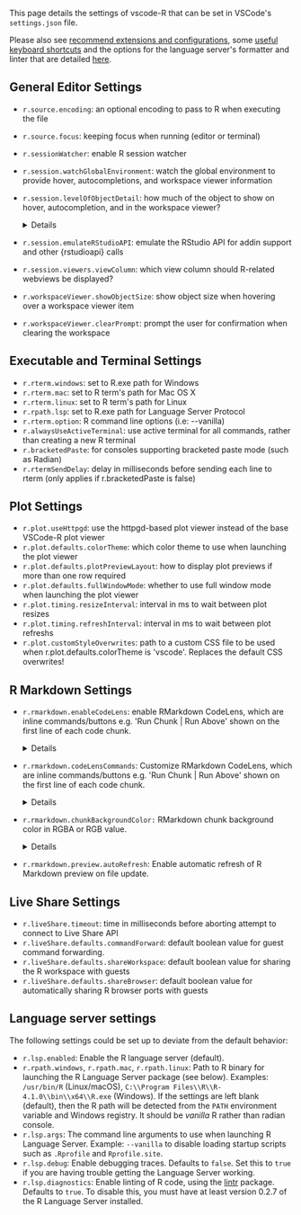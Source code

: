 This page details the settings of vscode-R that can be set in VSCode's
`settings.json` file.

Please also see
[recommend extensions and configurations](https://github.com/REditorSupport/vscode-R/wiki/R-Language-Service),
some
[useful keyboard shortcuts](https://github.com/REditorSupport/vscode-R/wiki/Keyboard-shortcuts)
and the options for the language server's formatter and linter that are detailed
[here](https://github.com/REditorSupport/languageserver#faq).

## General Editor Settings

- `r.source.encoding`: an optional encoding to pass to R when executing the file
- `r.source.focus`: keeping focus when running (editor or terminal)
- `r.sessionWatcher`: enable R session watcher
- `r.session.watchGlobalEnvironment`: watch the global environment to provide
  hover, autocompletions, and workspace viewer information
- `r.session.levelOfObjectDetail`: how much of the object to show on hover,
  autocompletion, and in the workspace viewer?
  <details>
    <summary>Details</summary>
  Available options:

  - `minimal`: display literal values and object types only
  - `detailed`: display list content, data frame column values, and example
    values

  </details>

- `r.session.emulateRStudioAPI`: emulate the RStudio API for addin support and
  other {rstudioapi} calls
- `r.session.viewers.viewColumn`: which view column should R-related webviews be
  displayed?
- `r.workspaceViewer.showObjectSize`: show object size when hovering over a
  workspace viewer item
- `r.workspaceViewer.clearPrompt`: prompt the user for confirmation when
  clearing the workspace

## Executable and Terminal Settings

- `r.rterm.windows`: set to R.exe path for Windows
- `r.rterm.mac`: set to R term's path for Mac OS X
- `r.rterm.linux`: set to R term's path for Linux
- `r.rpath.lsp`: set to R.exe path for Language Server Protocol
- `r.rterm.option`: R command line options (i.e: --vanilla)
- `r.alwaysUseActiveTerminal`: use active terminal for all commands, rather than
  creating a new R terminal
- `r.bracketedPaste`: for consoles supporting bracketed paste mode (such as
  Radian)
- `r.rtermSendDelay`: delay in milliseconds before sending each line to rterm
  (only applies if r.bracketedPaste is false)

## Plot Settings

- `r.plot.useHttpgd`: use the httpgd-based plot viewer instead of the base
  VSCode-R plot viewer
- `r.plot.defaults.colorTheme`: which color theme to use when launching the plot
  viewer
- `r.plot.defaults.plotPreviewLayout`: how to display plot previews if more than
  one row required
- `r.plot.defaults.fullWindowMode`: whether to use full window mode when
  launching the plot viewer
- `r.plot.timing.resizeInterval`: interval in ms to wait between plot resizes
- `r.plot.timing.refreshInterval`: interval in ms to wait between plot refreshs
- `r.plot.customStyleOverwrites`: path to a custom CSS file to be used when
  r.plot.defaults.colorTheme is 'vscode'. Replaces the default CSS overwrites!

## R Markdown Settings

- `r.rmarkdown.enableCodeLens`: enable RMarkdown CodeLens, which are inline
  commands/buttons e.g. 'Run Chunk | Run Above' shown on the first line of each
  code chunk.
  <details>
    <summary>Details</summary>

  - Click the buttons to run commands.
  - Hover on the buttons to show tooltips.
  - CodeLens commands are customizable via settings UI (Rmarkdown: Code Lens
  commands) or settings.json `r.rmarkdown.codeLensCommands`
  </details>

- `r.rmarkdown.codeLensCommands`: Customize RMarkdown CodeLens, which are inline
  commands/buttons e.g. 'Run Chunk | Run Above' shown on the first line of each
  code chunk.
  <details>
    <summary>Details</summary>
    Available commands:

  - `r.selectCurrentChunk`
  - `r.runCurrentChunk`
  - `r.runAboveChunks`
  - `r.runCurrentAndBelowChunks`
  - `r.runBelowChunks`
  - `r.runAllChunks`
  - `r.runPreviousChunk`
  - `r.runNextChunk`
  - `r.goToPreviousChunk`
  - `r.goToNextChunk` <br>

    Customize both the commands AND its orders (that is, CodeLens respect
    user-specified orders). Default commands:

  - `r.runCurrentChunk`
  - `r.runAboveChunks`
  - `<Add item...>`
  </details>

- `r.rmarkdown.chunkBackgroundColor:` RMarkdown chunk background color in RGBA
  or RGB value.

  <details>
    <summary>Details</summary>

  Defaults to rgba(128, 128, 128, 0.1). Leave it empty to disable it (use
  default editor background color). Reload VS Code after changing settings.
  Learn how to set colors: <https://www.w3schools.com/css/css_colors_rgb.asp>

  <br><br>

  Examples for syntax `rgba(<red>, <green>, <blue>, <alpha>)`:

  - `rgba(128, 128, 128, 0.1)`
  - `rgba(128, 128, 128, 0.3)`
  - `rgba(255, 165, 0, 0.1)`
  </details>

- `r.rmarkdown.preview.autoRefresh`: Enable automatic refresh of R Markdown
  preview on file update.

## Live Share Settings

- `r.liveShare.timeout`: time in milliseconds before aborting attempt to connect
  to Live Share API
- `r.liveShare.defaults.commandForward`: default boolean value for guest command
  forwarding.
- `r.liveShare.defaults.shareWorkspace`: default boolean value for sharing the R
  workspace with guests
- `r.liveShare.defaults.shareBrowser`: default boolean value for automatically
  sharing R browser ports with guests

## Language server settings

The following settings could be set up to deviate from the default behavior:

- `r.lsp.enabled`: Enable the R language server (default).
- `r.rpath.windows`, `r.rpath.mac`, `r.rpath.linux`: Path to R binary for
  launching the R Language Server package (see below). Examples: `/usr/bin/R`
  (Linux/macOS), `C:\\Program Files\\R\\R-4.1.0\\bin\\x64\\R.exe` (Windows). If
  the settings are left blank (default), then the R path will be detected from
  the `PATH` environment variable and Windows registry. It should be _vanilla_ R
  rather than radian console.
- `r.lsp.args`: The command line arguments to use when launching R Language
  Server. Example: `--vanilla` to disable loading startup scripts such as
  `.Rprofile` and `Rprofile.site`.
- `r.lsp.debug`: Enable debugging traces. Defaults to `false`. Set this to
  `true` if you are having trouble getting the Language Server working.
- `r.lsp.diagnostics`: Enable linting of R code, using the
  [lintr](https://github.com/jimhester/lintr) package. Defaults to `true`. To
  disable this, you must have at least version 0.2.7 of the R Language Server
  installed.
